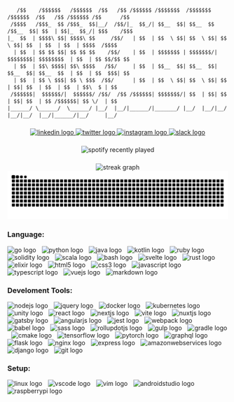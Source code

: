 ```
   /$$    /$$$$$$   /$$$$$$  /$$   /$$ /$$$$$$ /$$$$$$$  /$$$$$$$   /$$$$$$  /$$   /$$ /$$$$$$ /$$      /$$
 /$$$$   /$$$_  $$ /$$$_  $$|__/  /$$/|_  $$_/| $$__  $$| $$__  $$ /$$__  $$| $$  | $$|_  $$_/| $$$    /$$$
|_  $$  | $$$$\ $$| $$$$\ $$     /$$/   | $$  | $$  \ $$| $$  \ $$| $$  \ $$| $$  | $$  | $$  | $$$$  /$$$$
  | $$  | $$ $$ $$| $$ $$ $$    /$$/    | $$  | $$$$$$$ | $$$$$$$/| $$$$$$$$| $$$$$$$$  | $$  | $$ $$/$$ $$
  | $$  | $$\ $$$$| $$\ $$$$   /$$/     | $$  | $$__  $$| $$__  $$| $$__  $$| $$__  $$  | $$  | $$  $$$| $$
  | $$  | $$ \ $$$| $$ \ $$$  /$$/      | $$  | $$  \ $$| $$  \ $$| $$  | $$| $$  | $$  | $$  | $$\  $ | $$
 /$$$$$$|  $$$$$$/|  $$$$$$/ /$$/  /$$ /$$$$$$| $$$$$$$/| $$  | $$| $$  | $$| $$  | $$ /$$$$$$| $$ \/  | $$
|______/ \______/  \______/ |__/  |__/|______/|_______/ |__/  |__/|__/  |__/|__/  |__/|______/|__/     |__/
```

###

<div align="center">
  <a href="#" target="_blank">
    <img src="https://img.shields.io/static/v1?message=LinkedIn&logo=linkedin&label=&color=0077B5&logoColor=white&labelColor=&style=for-the-badge" height="25" alt="linkedin logo"  />
  </a>
  <a href="#" target="_blank">
    <img src="https://img.shields.io/static/v1?message=Twitter&logo=twitter&label=&color=1DA1F2&logoColor=white&labelColor=&style=for-the-badge" height="25" alt="twitter logo"  />
  </a>
  <a href="#" target="_blank">
    <img src="https://img.shields.io/static/v1?message=Instagram&logo=instagram&label=&color=E4405F&logoColor=white&labelColor=&style=for-the-badge" height="25" alt="instagram logo"  />
  </a>
  <a href="#" target="_blank">
    <img src="https://img.shields.io/static/v1?message=Slack&logo=slack&label=&color=4A154B&logoColor=white&labelColor=&style=for-the-badge" height="25" alt="slack logo"  />
  </a>
</div>

###

<div align="center">
  <img src="https://spotify-recently-played-readme.vercel.app/api?user=p35c2nsfa226cmcc4ttqg05wc&width=500&count=1" alt="spotify recently played"  />
</div>

###

###

<div align="center">
  <img src="https://streak-stats.demolab.com?user=100percentibrahim&theme=github-dark-blue&hide_border=true" height="220" alt="streak graph"  />
</div>

<div align="center">
  <img src="https://raw.githubusercontent.com/100percentibrahim/100percentibrahim/output/snake.svg" alt="Snake animation" />
</div>

###

### Language:

<div align="left">
  <img src="https://skillicons.dev/icons?i=go" height="40" alt="go logo"  />
  <img width="5" />
  <img src="https://skillicons.dev/icons?i=py" height="40" alt="python logo"  />
  <img width="5" />
  <img src="https://skillicons.dev/icons?i=java" height="40" alt="java logo"  />
  <img width="5" />
  <img src="https://skillicons.dev/icons?i=kotlin" height="40" alt="kotlin logo"  />
  <img width="5" />
  <img src="https://skillicons.dev/icons?i=ruby" height="40" alt="ruby logo"  />
  <img width="5" />
  <img src="https://skillicons.dev/icons?i=solidity" height="40" alt="solidity logo"  />
  <img width="5" />
  <img src="https://skillicons.dev/icons?i=scala" height="40" alt="scala logo"  />
  <img width="5" />
  <img src="https://skillicons.dev/icons?i=bash" height="40" alt="bash logo"  />
  <img width="5" />
  <img src="https://skillicons.dev/icons?i=svelte" height="40" alt="svelte logo"  />
  <img width="5" />
  <img src="https://skillicons.dev/icons?i=rust" height="40" alt="rust logo"  />
  <img width="5" />
  <img src="https://skillicons.dev/icons?i=elixir" height="40" alt="elixir logo"  />
  <img width="5" />
  <img src="https://skillicons.dev/icons?i=html" height="40" alt="html5 logo"  />
  <img width="5" />
  <img src="https://skillicons.dev/icons?i=css" height="40" alt="css3 logo"  />
  <img width="5" />
  <img src="https://skillicons.dev/icons?i=js" height="40" alt="javascript logo"  />
  <img width="5" />
  <img src="https://skillicons.dev/icons?i=ts" height="40" alt="typescript logo"  />
  <img width="5" />
  <img src="https://skillicons.dev/icons?i=vue" height="40" alt="vuejs logo"  />
  <img width="5" />
  <img src="https://skillicons.dev/icons?i=md" height="40" alt="markdown logo"  />
</div>

###

### Develoment Tools:

<div align="left">
  <img src="https://skillicons.dev/icons?i=nodejs" height="40" alt="nodejs logo"  />
  <img width="5" />
  <img src="https://skillicons.dev/icons?i=jquery" height="40" alt="jquery logo"  />
  <img width="5" />
  <img src="https://skillicons.dev/icons?i=docker" height="40" alt="docker logo"  />
  <img width="5" />
  <img src="https://skillicons.dev/icons?i=kubernetes" height="40" alt="kubernetes logo"  />
  <img width="5" />
  <img src="https://skillicons.dev/icons?i=unity" height="40" alt="unity logo"  />
  <img width="5" />
  <img src="https://skillicons.dev/icons?i=react" height="40" alt="react logo"  />
  <img width="5" />
  <img src="https://skillicons.dev/icons?i=nextjs" height="40" alt="nextjs logo"  />
  <img width="5" />
  <img src="https://skillicons.dev/icons?i=vite" height="40" alt="vite logo"  />
  <img width="5" />
  <img src="https://skillicons.dev/icons?i=nuxtjs" height="40" alt="nuxtjs logo"  />
  <img width="5" />
  <img src="https://skillicons.dev/icons?i=gatsby" height="40" alt="gatsby logo"  />
  <img width="5" />
  <img src="https://skillicons.dev/icons?i=angular" height="40" alt="angularjs logo"  />
  <img width="5" />
  <img src="https://skillicons.dev/icons?i=jest" height="40" alt="jest logo"  />
  <img width="5" />
  <img src="https://skillicons.dev/icons?i=webpack" height="40" alt="webpack logo"  />
  <img width="5" />
  <img src="https://skillicons.dev/icons?i=babel" height="40" alt="babel logo"  />
  <img width="5" />
  <img src="https://skillicons.dev/icons?i=sass" height="40" alt="sass logo"  />
  <img width="5" />
  <img src="https://skillicons.dev/icons?i=rollupjs" height="40" alt="rollupdotjs logo"  />
  <img width="5" />
  <img src="https://skillicons.dev/icons?i=gulp" height="40" alt="gulp logo"  />
  <img width="5" />
  <img src="https://skillicons.dev/icons?i=gradle" height="40" alt="gradle logo"  />
  <img width="5" />
  <img src="https://skillicons.dev/icons?i=cmake" height="40" alt="cmake logo"  />
  <img width="5" />
  <img src="https://skillicons.dev/icons?i=tensorflow" height="40" alt="tensorflow logo"  />
  <img width="5" />
  <img src="https://skillicons.dev/icons?i=pytorch" height="40" alt="pytorch logo"  />
  <img width="5" />
  <img src="https://skillicons.dev/icons?i=graphql" height="40" alt="graphql logo"  />
  <img width="5" />
  <img src="https://skillicons.dev/icons?i=flask" height="40" alt="flask logo"  />
  <img width="5" />
  <img src="https://skillicons.dev/icons?i=nginx" height="40" alt="nginx logo"  />
  <img width="5" />
  <img src="https://skillicons.dev/icons?i=express" height="40" alt="express logo"  />
  <img width="5" />
  <img src="https://skillicons.dev/icons?i=aws" height="40" alt="amazonwebservices logo"  />
  <img width="5" />
  <img src="https://skillicons.dev/icons?i=django" height="40" alt="django logo"  />
  <img width="5" />
  <img src="https://skillicons.dev/icons?i=git" height="40" alt="git logo"  />
</div>

###

### Setup:

<div align="left">
  <img src="https://skillicons.dev/icons?i=linux" height="40" alt="linux logo"  />
  <img width="5" />
  <img src="https://skillicons.dev/icons?i=vscode" height="40" alt="vscode logo"  />
  <img width="5" />
  <img src="https://skillicons.dev/icons?i=vim" height="40" alt="vim logo"  />
  <img width="5" />
  <img src="https://skillicons.dev/icons?i=androidstudio" height="40" alt="androidstudio logo"  />
  <img width="5" />
  <img src="https://skillicons.dev/icons?i=raspberrypi" height="40" alt="raspberrypi logo"  />
</div>
